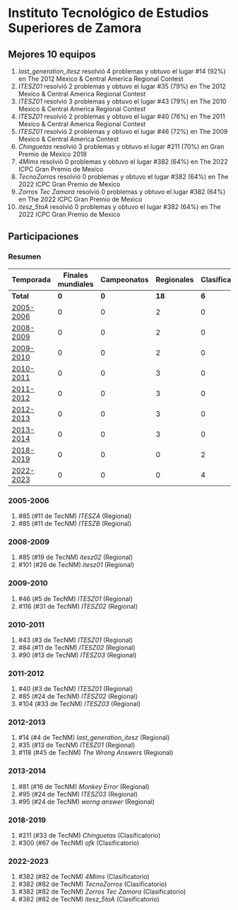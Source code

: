 ---
---

# Instituto  Tecnológico de Estudios Superiores de Zamora

## Mejores 10 equipos

1. _last_generation_itesz_ resolvió 4 problemas y obtuvo el lugar #14 (92%) en The 2012 Mexico & Central America Regional Contest
1. _ITESZ01_ resolvió 2 problemas y obtuvo el lugar #35 (79%) en The 2012 Mexico & Central America Regional Contest
1. _ITESZ01_ resolvió 3 problemas y obtuvo el lugar #43 (79%) en The 2010 Mexico & Central America Regional Contest
1. _ITESZ01_ resolvió 2 problemas y obtuvo el lugar #40 (76%) en The 2011 Mexico & Central America Regional Contest
1. _ITESZ01_ resolvió 2 problemas y obtuvo el lugar #46 (72%) en The 2009 Mexico & Central America Contest
1. _Chinguetas_ resolvió 3 problemas y obtuvo el lugar #211 (70%) en Gran Premio de Mexico 2018
1. _4Mims_ resolvió 0 problemas y obtuvo el lugar #382 (64%) en The 2022 ICPC Gran Premio de Mexico
1. _TecnoZorros_ resolvió 0 problemas y obtuvo el lugar #382 (64%) en The 2022 ICPC Gran Premio de Mexico
1. _Zorros Tec Zamora_ resolvió 0 problemas y obtuvo el lugar #382 (64%) en The 2022 ICPC Gran Premio de Mexico
1. _itesz_5toA_ resolvió 0 problemas y obtuvo el lugar #382 (64%) en The 2022 ICPC Gran Premio de Mexico

## Participaciones

### Resumen

| Temporada | Finales mundiales | Campeonatos | Regionales | Clasificatorios | Equipos |
| --- | --- | --- | --- | --- | --- |
| **Total** | **0** | **0** | **18** | **6** | **24** |
| [2005-2006](#2005-2006) | 0 | 0 | 2 | 0 | 2 |
| [2008-2009](#2008-2009) | 0 | 0 | 2 | 0 | 2 |
| [2009-2010](#2009-2010) | 0 | 0 | 2 | 0 | 2 |
| [2010-2011](#2010-2011) | 0 | 0 | 3 | 0 | 3 |
| [2011-2012](#2011-2012) | 0 | 0 | 3 | 0 | 3 |
| [2012-2013](#2012-2013) | 0 | 0 | 3 | 0 | 3 |
| [2013-2014](#2013-2014) | 0 | 0 | 3 | 0 | 3 |
| [2018-2019](#2018-2019) | 0 | 0 | 0 | 2 | 2 |
| [2022-2023](#2022-2023) | 0 | 0 | 0 | 4 | 4 |

### 2005-2006

1. #85 (#11 de TecNM) _ITESZA_ (Regional)
1. #85 (#11 de TecNM) _ITESZB_ (Regional)

### 2008-2009

1. #85 (#19 de TecNM) _itesz02_ (Regional)
1. #101 (#26 de TecNM) _itesz01_ (Regional)

### 2009-2010

1. #46 (#5 de TecNM) _ITESZ01_ (Regional)
1. #116 (#31 de TecNM) _ITESZ02_ (Regional)

### 2010-2011

1. #43 (#3 de TecNM) _ITESZ01_ (Regional)
1. #84 (#11 de TecNM) _ITESZ02_ (Regional)
1. #90 (#13 de TecNM) _ITESZ03_ (Regional)

### 2011-2012

1. #40 (#3 de TecNM) _ITESZ01_ (Regional)
1. #85 (#24 de TecNM) _ITESZ02_ (Regional)
1. #104 (#33 de TecNM) _ITESZ03_ (Regional)

### 2012-2013

1. #14 (#4 de TecNM) _last_generation_itesz_ (Regional)
1. #35 (#13 de TecNM) _ITESZ01_ (Regional)
1. #118 (#45 de TecNM) _The Wrong Answers_ (Regional)

### 2013-2014

1. #81 (#16 de TecNM) _Monkey Error_ (Regional)
1. #95 (#24 de TecNM) _ITESZ03_ (Regional)
1. #95 (#24 de TecNM) _worng answer_ (Regional)

### 2018-2019

1. #211 (#33 de TecNM) _Chinguetas_ (Clasificatorio)
1. #300 (#67 de TecNM) _afk_ (Clasificatorio)

### 2022-2023

1. #382 (#82 de TecNM) _4Mims_ (Clasificatorio)
1. #382 (#82 de TecNM) _TecnoZorros_ (Clasificatorio)
1. #382 (#82 de TecNM) _Zorros Tec Zamora_ (Clasificatorio)
1. #382 (#82 de TecNM) _itesz_5toA_ (Clasificatorio)



